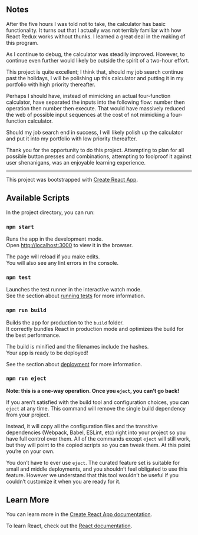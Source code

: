## Notes

After the five hours I was told not to take, the calculator has basic functionality.
It turns out that I actually was not terribly familiar with how React Redux works without thunks.
I learned a great deal in the making of this program.

As I continue to debug, the calculator was steadily improved.
However, to continue even further would likely be outside the spirit of a two-hour effort.

This project is quite excellent; I think that, should my job search continue past the holidays, I will be polishing up this calculator and putting it in my portfolio with high priority thereafter.

Perhaps I should have, instead of mimicking an actual four-function calculator, have separated the inputs into the following flow: number then operation then number then execute. That would have massively reduced the web of possible input sequences at the cost of not mimicking a four-function calculator.

Should my job search end in success, I will likely polish up the calculator and put it into my portfolio with low priority thereafter.

Thank you for the opportunity to do this project. Attempting to plan for all possible button presses and combinations, attempting to foolproof it against user shenanigans, was an enjoyable learning experience.

---

This project was bootstrapped with [Create React App](https://github.com/facebook/create-react-app).

## Available Scripts

In the project directory, you can run:

### `npm start`

Runs the app in the development mode.<br>
Open [http://localhost:3000](http://localhost:3000) to view it in the browser.

The page will reload if you make edits.<br>
You will also see any lint errors in the console.

### `npm test`

Launches the test runner in the interactive watch mode.<br>
See the section about [running tests](https://facebook.github.io/create-react-app/docs/running-tests) for more information.

### `npm run build`

Builds the app for production to the `build` folder.<br>
It correctly bundles React in production mode and optimizes the build for the best performance.

The build is minified and the filenames include the hashes.<br>
Your app is ready to be deployed!

See the section about [deployment](https://facebook.github.io/create-react-app/docs/deployment) for more information.

### `npm run eject`

**Note: this is a one-way operation. Once you `eject`, you can’t go back!**

If you aren’t satisfied with the build tool and configuration choices, you can `eject` at any time. This command will remove the single build dependency from your project.

Instead, it will copy all the configuration files and the transitive dependencies (Webpack, Babel, ESLint, etc) right into your project so you have full control over them. All of the commands except `eject` will still work, but they will point to the copied scripts so you can tweak them. At this point you’re on your own.

You don’t have to ever use `eject`. The curated feature set is suitable for small and middle deployments, and you shouldn’t feel obligated to use this feature. However we understand that this tool wouldn’t be useful if you couldn’t customize it when you are ready for it.

## Learn More

You can learn more in the [Create React App documentation](https://facebook.github.io/create-react-app/docs/getting-started).

To learn React, check out the [React documentation](https://reactjs.org/).

